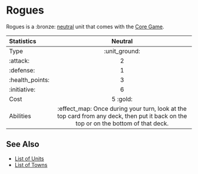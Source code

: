 # Rogues

Rogues is a :bronze: [neutral](../towns/neutral.md) unit that comes with the [Core Game](../content.md).


| Statistics | Neutral |
| :--- | :---: |
| Type | :unit_ground: |
| :attack: | 2 |
| :defense: | 1 |
| :health_points: | 3 |
| :initiative: | 6 |
| Cost | 5 :gold: |
| Abilities | :effect_map: Once during your turn, look at the top card from any deck, then put it back on the top or on the bottom of that deck. |


## See Also

- [List of Units](index.md)
- [List of Towns](../towns/index.md)
